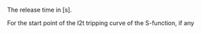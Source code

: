 The release time in [s].


<!-- comment -->


For the start point of the I2t tripping curve of the S-function, if any
